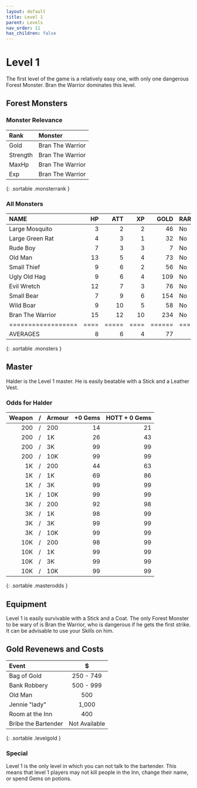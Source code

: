 ```yaml
---
layout: default
title: Level 1
parent: Levels
nav_order: 11
has_children: false
---
```

# Level 1

The first level of the game is a relatively easy one, with only one dangerous Forest Monster. Bran the Warrior dominates this level.

## Forest Monsters

### Monster Relevance

| Rank     | Monster          |
|:---------|:-----------------|
| Gold     | Bran The Warrior |
| Strength | Bran The Warrior |
| MaxHp    | Bran The Warrior |
| Exp      | Bran The Warrior |
{: .sortable .monsterrank }
  
### All Monsters

| NAME             | HP | ATT | XP | GOLD | RARE | WEAPON        | 
|:-----------------|---:|----:|---:|-----:|:-----|:--------------|
| Large Mosquito   |  3 |   2 |  2 |   46 | No   | Blood Sucker  | 
| Large Green Rat  |  4 |   3 |  1 |   32 | No   | Sharp Teeth   | 
| Rude Boy         |  7 |   3 |  3 |    7 | No   | Cudgel        | 
| Old Man          | 13 |   5 |  4 |   73 | No   | Cane          | 
| Small Thief      |  9 |   6 |  2 |   56 | No   | Small Dagger  | 
| Ugly Old Hag     |  9 |   6 |  4 |  109 | No   | Garlic Breath | 
| Evil Wretch      | 12 |   7 |  3 |   76 | No   | Finger Nail   | 
| Small Bear       |  7 |   9 |  6 |  154 | No   | Claws         | 
| Wild Boar        |  9 |  10 |  5 |   58 | No   | Sharp Tusks   | 
| Bran The Warrior | 15 |  12 | 10 |  234 | No   | Short Sword   | 
|==================|====|=====|====|======|======|===============|
| AVERAGES         |  8 |   6 |  4 |   77 |      |               | 
{: .sortable .monsters }
  
## Master

Halder is the Level 1 master. He is easily beatable with a Stick and a Leather Vest.

### Odds for Halder

| Weapon | / | Armour | +0 Gems | HOTT + 0 Gems |
|-------:|:-:|:-------|--------:|--------------:|
|    200 | / | 200    |      14 |            21 |
|    200 | / | 1K     |      26 |            43 |
|    200 | / | 3K     |      99 |            99 |
|    200 | / | 10K    |      99 |            99 |
|     1K | / | 200    |      44 |            63 |
|     1K | / | 1K     |      69 |            86 |
|     1K | / | 3K     |      99 |            99 |
|     1K | / | 10K    |      99 |            99 |
|     3K | / | 200    |      92 |            98 |
|     3K | / | 1K     |      98 |            99 |
|     3K | / | 3K     |      99 |            99 |
|     3K | / | 10K    |      99 |            99 |
|    10K | / | 200    |      98 |            99 |
|    10K | / | 1K     |      99 |            99 |
|    10K | / | 3K     |      99 |            99 |
|    10K | / | 10K    |      99 |            99 |
{: .sortable .masterodds }
  
## Equipment

Level 1 is easily survivable with a Stick and a Coat. The only Forest Monster to be wary of is Bran the Warrior, who is dangerous if he gets the first strike. It can be advisable to use your Skills on him.

## Gold Revenews and Costs

| Event               | $             |
|:--------------------|:-------------:|
| Bag of Gold         | 250 - 749     |
| Bank Robbery        | 500 - 999     |
| Old Man             | 500           |
| Jennie "lady"       | 1,000         |
| Room at the Inn     | 400           |
| Bribe the Bartender | Not Available |
{: .sortable .levelgold }
  

### Special

Level 1 is the only level in which you can not talk to the bartender. This means that level 1 players may not kill people in the Inn, change their name, or spend Gems on potions.
